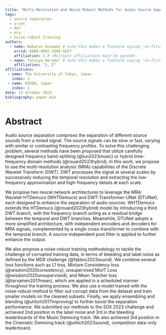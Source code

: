 ```yaml
---
title: 'Multi-Resolution and Noise Robust Methods for Audio Source Separation'
tags:
  - source separation
  - u-net
  - dwt
  - mra
  - noise-robust training
authors:
  - name: Nabarun Goswami # note this makes a footnote saying 'co-first author'
    orcid: 0000-0002-3960-5627
    affiliation: 1 # (Multiple affiliations must be quoted)
  - name: Tatsuya Harada^ # note this makes a footnote saying 'co-first author'
    affiliation: "1, 2"
affiliations:
 - name: The University of Tokyo, Japan
   index: 1
 - name: RIKEN, Japan
   index: 2
date: 12 October 2023
bibliography: paper.bib
---
```


# Abstract

Audio source separation comprises the separation of different source sounds from a mixed signal. The source signals can be slow or fast, varying with similar or contrasting frequency profiles. To solve this challenging problem, several methods have been proposed that utilize carefully designed frequency band-splitting (@luo2023music) or hybrid time-frequency domain methods (@rouard2023hybrid). In this work, we propose to use the multi-resolution analysis (MRA) capabilities of the Discrete Wavelet Transform (DWT). DWT processes the signal at several scales by successively reducing the temporal resolution and extracting the low-frequency approximation and high-frequency details at each scale.

We propose two neural network architectures to leverage the MRA: Wavelet-HTDemucs (WHTDemucs) and DWT-Transformer-UNet (DTUNet), each designed to enhance the separation of audio sources. WHTDemucs extends the HTDemucs (@rouard2023hybrid) model by introducing a third DWT branch, with the frequency branch acting as a residual bridge between the temporal and DWT branches. Meanwhile, DTUNet adopts a more simplified architecture, with independent encoders and decoders for MRA signals, complemented by a single cross-transformer to combine with the temporal branch. A source-independent post filter is applied to further enhance the output.

We also propose a noise-robust training methodology to tackle the challenge of corrupted training data, in terms of bleeding and label noise as defined by the MDX challenge (@fabbro2023sound). We combine several loss functions such as L1 loss, Mixture Consistency loss (@wisdom2020consistency), unsupervised MixIT Loss (@wisdom2020unsupervised), and Mean Teacher loss (@tarvainen2017mean), which are applied in a scheduled manner throughout the training process. We also use a model trained with the noise-robust method to filter out corrupt data from the dataset and train smaller models on the cleaned subsets. Finally, we apply ensembling and blending (@uhlich2017improving) to further boost the separation performance. We submitted our methods to the SDX 2023 challenge and achieved 2nd position in the label noise and 3rd in the bleeding leaderboards of the Music Demixing track. We also achieved 3rd position in the Cinematic Demixing track (@uhlich2023sound), competition data-only leaderboard.






